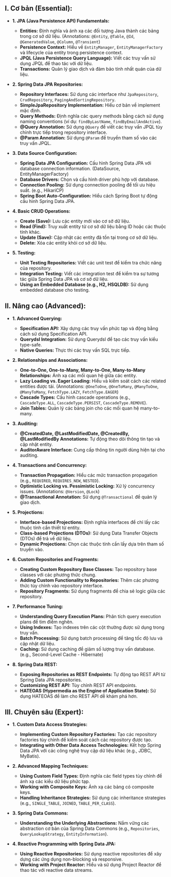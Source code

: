 ## **I. Cơ bản (Essential):**

*   **1. JPA (Java Persistence API) Fundamentals:**
    *   **Entities:** Định nghĩa và ánh xạ các đối tượng Java thành các bảng trong cơ sở dữ liệu.  (Annotations: `@Entity`, `@Table`, `@Id`, `@GeneratedValue`, `@Column`, `@Transient`)
    *   **Persistence Context:** Hiểu về `EntityManager`, `EntityManagerFactory` và lifecycle của entity trong persistence context.
    *   **JPQL (Java Persistence Query Language):**  Viết các truy vấn sử dụng JPQL để thao tác với dữ liệu.
    *   **Transactions:** Quản lý giao dịch và đảm bảo tính nhất quán của dữ liệu.

*   **2. Spring Data JPA Repositories:**
    *   **Repository Interfaces:**  Sử dụng các interface như `JpaRepository`, `CrudRepository`, `PagingAndSortingRepository`.
    *   **SimpleJpaRepository Implementation:** Hiểu cơ bản về implement mặc định.
    *   **Query Methods:**  Định nghĩa các query methods bằng cách sử dụng naming conventions (ví dụ: `findByLastName`, `findByEmailAndActive`).
    *   **@Query Annotation:** Sử dụng `@Query` để viết các truy vấn JPQL tùy chỉnh trực tiếp trong repository interface.
    *   **@Param Annotation:** Sử dụng `@Param` để truyền tham số vào các truy vấn JPQL.

*   **3. Data Source Configuration:**
    *   **Spring Data JPA Configuration:** Cấu hình Spring Data JPA với database connection information. (DataSource, EntityManagerFactory)
    *   **Database Drivers:** Chọn và cấu hình driver phù hợp với database.
    *   **Connection Pooling:** Sử dụng connection pooling để tối ưu hiệu suất. (e.g., HikariCP)
    *   **Spring Boot Auto-Configuration:** Hiểu cách Spring Boot tự động cấu hình Spring Data JPA.

*   **4. Basic CRUD Operations:**
    *   **Create (Save):** Lưu các entity mới vào cơ sở dữ liệu.
    *   **Read (Find):** Truy xuất entity từ cơ sở dữ liệu bằng ID hoặc các thuộc tính khác.
    *   **Update (Save):** Cập nhật các entity đã tồn tại trong cơ sở dữ liệu.
    *   **Delete:** Xóa các entity khỏi cơ sở dữ liệu.

*   **5. Testing:**
    *   **Unit Testing Repositories:** Viết các unit test để kiểm tra chức năng của repository.
    *   **Integration Testing:** Viết các integration test để kiểm tra sự tương tác giữa Spring Data JPA và cơ sở dữ liệu.
    *   **Using an Embedded Database (e.g., H2, HSQLDB):**  Sử dụng embedded database cho testing.

## **II. Nâng cao (Advanced):**

*   **1. Advanced Querying:**
    *   **Specification API:** Xây dựng các truy vấn phức tạp và động bằng cách sử dụng Specification API.
    *   **Querydsl Integration:** Sử dụng Querydsl để tạo các truy vấn kiểu type-safe.
    *   **Native Queries:** Thực thi các truy vấn SQL trực tiếp.

*   **2. Relationships and Associations:**
    *   **One-to-One, One-to-Many, Many-to-One, Many-to-Many Relationships:**  Ánh xạ các mối quan hệ giữa các entity.
    *   **Lazy Loading vs. Eager Loading:**  Hiểu và kiểm soát cách các related entities được tải. (Annotations: `@OneToOne`, `@OneToMany`, `@ManyToOne`, `@ManyToMany`, `FetchType.LAZY`, `FetchType.EAGER`)
    *   **Cascade Types:**  Cấu hình cascade operations (e.g., `CascadeType.ALL`, `CascadeType.PERSIST`, `CascadeType.REMOVE`).
    *   **Join Tables:** Quản lý các bảng join cho các mối quan hệ many-to-many.

*   **3. Auditing:**
    *   **@CreatedDate, @LastModifiedDate, @CreatedBy, @LastModifiedBy Annotations:**  Tự động theo dõi thông tin tạo và cập nhật entity.
    *   **AuditorAware Interface:**  Cung cấp thông tin người dùng hiện tại cho auditing.

*   **4. Transactions and Concurrency:**
    *   **Transaction Propagation:** Hiểu các mức transaction propagation (e.g., `REQUIRED`, `REQUIRES_NEW`, `NESTED`).
    *   **Optimistic Locking vs. Pessimistic Locking:**  Xử lý concurrency issues. (Annotations: `@Version`, `@Lock`)
    *   **@Transactional Annotation:** Sử dụng `@Transactional` để quản lý giao dịch.

*   **5. Projections:**
    *   **Interface-based Projections:** Định nghĩa interfaces để chỉ lấy các thuộc tính cần thiết từ entity.
    *   **Class-based Projections (DTOs):** Sử dụng Data Transfer Objects (DTOs) để trả về dữ liệu.
    *   **Dynamic Projections:**  Chọn các thuộc tính cần lấy dựa trên tham số truyền vào.

*   **6. Custom Repositories and Fragments:**
    *   **Creating Custom Repository Base Classes:** Tạo repository base classes với các phương thức chung.
    *   **Adding Custom Functionality to Repositories:**  Thêm các phương thức tùy chỉnh vào repository interface.
    *   **Repository Fragments:**  Sử dụng fragments để chia sẻ logic giữa các repository.

*   **7. Performance Tuning:**
    *   **Understanding Query Execution Plans:**  Phân tích query execution plans để tìm điểm nghẽn.
    *   **Using Indexes:** Tạo indexes trên các cột thường được sử dụng trong truy vấn.
    *   **Batch Processing:** Sử dụng batch processing để tăng tốc độ lưu và cập nhật dữ liệu.
    *   **Caching:** Sử dụng caching để giảm số lượng truy vấn database. (e.g., Second-Level Cache - Hibernate)

*   **8. Spring Data REST:**
    *   **Exposing Repositories as REST Endpoints:**  Tự động tạo REST API từ Spring Data JPA repositories.
    *   **Customizing REST API:**  Tùy chỉnh REST API endpoints.
    *   **HATEOAS (Hypermedia as the Engine of Application State):** Sử dụng HATEOAS để làm cho REST API dễ khám phá hơn.

## **III. Chuyên sâu (Expert):**

*   **1. Custom Data Access Strategies:**
    *   **Implementing Custom Repository Factories:**  Tạo các repository factories tùy chỉnh để kiểm soát cách các repository được tạo.
    *   **Integrating with Other Data Access Technologies:**  Kết hợp Spring Data JPA với các công nghệ truy cập dữ liệu khác (e.g., JDBC, MyBatis).

*   **2. Advanced Mapping Techniques:**
    *   **Using Custom Field Types:**  Định nghĩa các field types tùy chỉnh để ánh xạ các kiểu dữ liệu phức tạp.
    *   **Working with Composite Keys:**  Ánh xạ các bảng có composite keys.
    *   **Handling Inheritance Strategies:**  Sử dụng các inheritance strategies (e.g., `SINGLE_TABLE`, `JOINED`, `TABLE_PER_CLASS`).

*   **3. Spring Data Commons:**
    *   **Understanding the Underlying Abstractions:**  Nắm vững các abstraction cơ bản của Spring Data Commons (e.g., `Repositories`, `QueryLookupStrategy`, `EntityInformation`).

*   **4. Reactive Programming with Spring Data JPA:**
    *   **Using Reactive Repositories:**  Sử dụng reactive repositories để xây dựng các ứng dụng non-blocking và responsive.
    *   **Working with Project Reactor:**  Hiểu và sử dụng Project Reactor để thao tác với reactive data streams.

